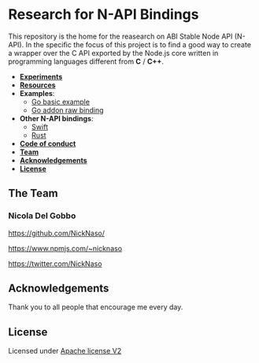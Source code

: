 # Research for N-API Bindings

This repository is the home for the reasearch on ABI Stable Node API (N-API). In the specific the focus of this project is to find a good way to create a wrapper over the C API exported by the Node.js core written in programming languages different from **C** / **C++**.

* **[Experiments](/experiments)**
* **[Resources](/resources)**
* **Examples**:
  - [Go basic example](/go-example)
  - [Go addon raw binding](/go-addon-raw-binding)
* **Other N-API bindings**:
  - [Swift](https://github.com/LinusU/swift-napi-bindings)
  - [Rust](https://github.com/napi-rs/napi)
* **[Code of conduct](CODE_OF_CONDUCT.md)**
* **[Team](#team)**
* **[Acknowledgements](#acknowledgements)**
* **[License](#license)**

<a name="team"></a>

## The Team

### Nicola Del Gobbo

<https://github.com/NickNaso/>

<https://www.npmjs.com/~nicknaso>

<https://twitter.com/NickNaso>

<a name="acknowledgements"></a>

## Acknowledgements

Thank you to all people that encourage me every day.

<a name="license"></a>

## License

Licensed under [Apache license V2](./LICENSE)
